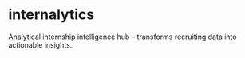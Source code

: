 # internalytics
Analytical internship intelligence hub – transforms recruiting data into actionable insights.
